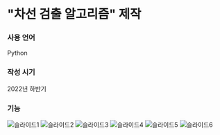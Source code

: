 # "차선 검출 알고리즘" 제작

### 사용 언어
Python

### 작성 시기
2022년 하반기

### 기능
![슬라이드1](https://user-images.githubusercontent.com/70440577/230897359-ccdfbe63-8ea4-41b2-8a85-863f7f61aa39.JPG)
![슬라이드2](https://user-images.githubusercontent.com/70440577/230897361-c10f344a-d9f8-426e-9d09-70d7388b595e.JPG)
![슬라이드3](https://user-images.githubusercontent.com/70440577/230897363-8e3268e2-101a-4daa-b198-4f6d77200d10.JPG)
![슬라이드4](https://user-images.githubusercontent.com/70440577/230897366-960f1530-8659-49d2-a2f7-7a9c2dd5a5f6.JPG)
![슬라이드5](https://user-images.githubusercontent.com/70440577/230897368-57a14192-371d-4880-800e-aa02158f03f0.JPG)
![슬라이드6](https://user-images.githubusercontent.com/70440577/230897370-daa8e123-87c9-43dd-8ee7-a40729e79245.JPG)
